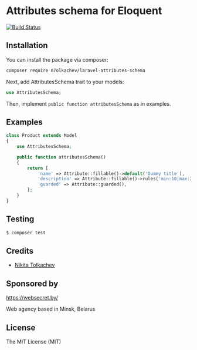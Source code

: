 # Attributes schema for Eloquent

[![Build Status](https://travis-ci.org/n7olkachev/laravel-attributes-schema.svg?branch=master)](https://travis-ci.org/n7olkachev/laravel-attributes-schema)

## Installation

You can install the package via composer:

``` bash
composer require n7olkachev/laravel-attributes-schema
```

Next, add AttributesSchema trait to your models:

```php
use AttributesSchema;
```

Then, implement `public function attributesSchema` as in examples.

## Examples

```php
class Product extends Model
{
    use AttributesSchema;

    public function attributesSchema()
    {
        return [
            'name' => Attribute::fillable()->default('Dummy title'),
            'description' => Attribute::fillable()->rules('min:10|max:255'),
            'guarded' => Attribute::guarded(),
        ];
    }
}
```

## Testing

``` bash
$ composer test
```

## Credits

- [Nikita Tolkachev](https://github.com/n7olkachev)

## Sponsored by

https://websecret.by/

Web agency based in Minsk, Belarus

## License

The MIT License (MIT)
